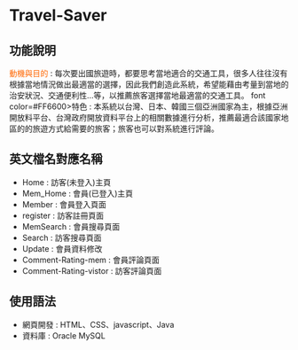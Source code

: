 # Travel-Saver
## 功能說明
<font color=#FF6600>動機與目的</font> : 每次要出國旅遊時，都要思考當地適合的交通工具，很多人往往沒有根據當地情況做出最適當的選擇，因此我們創造此系統，希望能藉由考量到當地的治安狀況、交通便利性…等，以推薦旅客選擇當地最適當的交通工具。
font color=#FF6600>特色</font> : 本系統以台灣、日本、韓國三個亞洲國家為主，根據亞洲開放料平台、台灣政府開放資料平台上的相關數據進行分析，推薦最適合該國家地區的的旅遊方式給需要的旅客；旅客也可以對系統進行評論。

## 英文檔名對應名稱
* Home : 訪客(未登入)主頁
* Mem_Home : 會員(已登入)主頁
* Member : 會員登入頁面
* register : 訪客註冊頁面
* MemSearch : 會員搜尋頁面
* Search : 訪客搜尋頁面
* Update : 會員資料修改
* Comment-Rating-mem : 會員評論頁面
* Comment-Rating-vistor : 訪客評論頁面

## 使用語法
* 網頁開發 :  HTML、CSS、javascript、Java
* 資料庫 : Oracle MySQL


